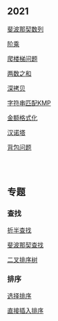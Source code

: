 

## 2021

[斐波那契数列](./202103/FibonacciSequence.js)

[阶乘](./202103/Factorial.js)

[爬楼梯问题](./202103/climbStairs.js)

[两数之和](./202103/twoSum.js)

[深拷贝](./202103/deepCopy.js)

[字符串匹配KMP](./202103/kmp.js)

[金额格式化](./202103/fmtMoney.js)

[汉诺塔](./202103/TowerofHanoi.js)

[背包问题](./202103/knapstack.js)

<br>
<br>


## 专题

### 查找

[折半查找](./202103/searchHalf.js)


[斐波那契查找](./202103/searchFibonacci.js)

[二叉排序树](./202103/searchBST.js)


### 排序

[选择排序](./202103/selectSort.js)

[直接插入排序](./202103/insertSort.js)